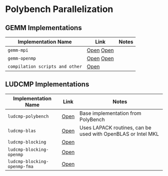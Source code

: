 # Polybench Parallelization

## GEMM Implementations

|Implementation Name|Link|Notes|
|---|---|---|
|`gemm-mpi`|[Open](https://github.com/fabianboesiger/PolyBenchC-4.2.1/blob/master/linear-algebra/blas/gemm/gemm-mpi.c) [Open](https://github.com/fabianboesiger/PolyBenchC-4.2.1/blob/master/linear-algebra/blas/gemm/customdatasizes/gemm.h)||
|`gemm-openmp`|[Open](https://github.com/fabianboesiger/PolyBenchC-4.2.1/blob/master/linear-algebra/blas/gemm/gemm-openmp.c) [Open](https://github.com/fabianboesiger/PolyBenchC-4.2.1/blob/master/linear-algebra/blas/gemm/customdatasizes/gemm.h)||
|`compilation scripts and other`|[Open](https://github.com/fabianboesiger/PolyBenchC-4.2.1/tree/master/scripts/gemm)||

## LUDCMP Implementations

|Implementation Name|Link|Notes|
|---|---|---|
|`ludcmp-polybench`|[Open](https://github.com/fabianboesiger/PolyBenchC-4.2.1/blob/master/linear-algebra/solvers/ludcmp/ludcmp.c)|Base implementation from PolyBench|
|`ludcmp-blas`|[Open](https://github.com/fabianboesiger/PolyBenchC-4.2.1/blob/master/linear-algebra/solvers/ludcmp/ludcmp-blas.c)|Uses LAPACK routines, can be used with OpenBLAS or Intel MKL|
|`ludcmp-blocking`|[Open](https://github.com/fabianboesiger/PolyBenchC-4.2.1/blob/master/linear-algebra/solvers/ludcmp/ludcmp-blocking.c)||
|`ludcmp-blocking-openmp`|[Open](https://github.com/fabianboesiger/PolyBenchC-4.2.1/blob/master/linear-algebra/solvers/ludcmp/ludcmp-blocking-openmp.c)||
|`ludcmp-blocking-openmp-fma`|[Open](https://github.com/fabianboesiger/PolyBenchC-4.2.1/blob/master/linear-algebra/solvers/ludcmp/ludcmp-blocking-openmp-fma.c)||
